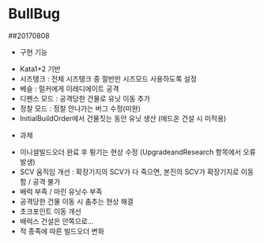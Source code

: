 # BullBug


##20170808

* 구현 기능
+ Kata1+2 기반
+ 시즈탱크 : 전체 시즈탱크 중 절반만 시즈모드 사용하도록 설정
+ 베슬 : 럴커에게 이레디에이트 공격
+ 디펜스 모드 : 공격당한 건물로 유닛 이동 추가
+ 정찰 모드 : 정찰 안나가는 버그 수정(미완)
+ InitialBuildOrder에서 건물짓는 동안 유닛 생산 (애드온 건설 시 미적용)

* 과제
+ 이니셜빌드오더 완료 후 튕기는 현상 수정 (UpgradeandResearch 항목에서 오류 발생)
+ SCV 움직임 개선 : 확장기지의 SCV가 다 죽으면, 본진의 SCV가 확장기지로 이동함 / 공격 불가
+ 배럭 부족 / 마린 유닛수 부족
+ 공격당한 건물 이동 시 춤추는 현상 해결
+ 초크포인트 이동 개선
+ 배럭스 건설은 안쪽으로...
+ 적 종족에 따른 빌드오더 변화
